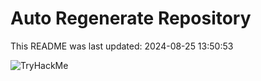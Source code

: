 # Auto Regenerate Repository

This README was last updated: 2024-08-25 13:50:53

 ![TryHackMe](https://tryhackme.com/badge/533634)